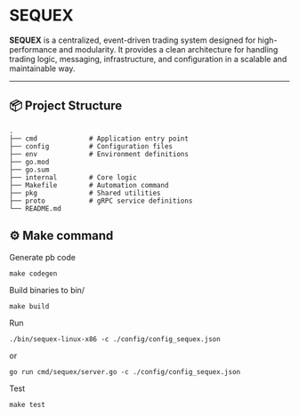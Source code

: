 # SEQUEX

**SEQUEX** is a centralized, event-driven trading system designed for high-performance and modularity. It provides a clean architecture for handling trading logic, messaging, infrastructure, and configuration in a scalable and maintainable way.

---

## 📦 Project Structure
```
.
├── cmd             # Application entry point
├── config          # Configuration files
├── env             # Environment definitions
├── go.mod
├── go.sum
├── internal        # Core logic
├── Makefile        # Automation command
├── pkg             # Shared utilities
├── proto           # gRPC service definitions
└── README.md
```

## ⚙️ Make command

Generate pb code
```
make codegen
```

Build binaries to bin/
```
make build
```

Run
```
./bin/sequex-linux-x86 -c ./config/config_sequex.json
```
or
```
go run cmd/sequex/server.go -c ./config/config_sequex.json
```

Test
```
make test
```